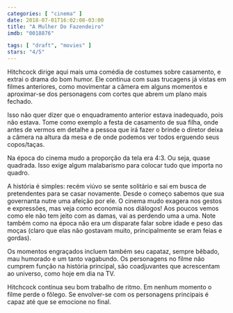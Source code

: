 ```yaml
---
categories: [ "cinema" ]
date: 2018-07-01T16:02:08-03:00
title: "A Mulher Do Fazendeiro"
imdb: "0018876"

tags: [ "draft", "movies" ]
stars: "4/5"
---
```

Hitchcock dirige aqui mais uma comédia de costumes sobre casamento, e extrai o drama do bom humor. Ele continua com suas trucagens já vistas em filmes anteriores, como movimentar a câmera em alguns momentos e aproximar-se dos personagens com cortes que abrem um plano mais fechado.

Isso não quer dizer que o enquadramento anterior estava inadequado, pois não estava. Tome como exemplo a festa de casamento de sua filha, onde antes de vermos em detalhe a pessoa que irá fazer o brinde o diretor deixa a câmera na altura da mesa e de onde podemos ver todos erguendo seus copos/taças.

Na época do cinema mudo a proporção da tela era 4:3. Ou seja, quase quadrada. Isso exige algum malabarismo para colocar tudo que importa no quadro.

A história é simples: recém viúvo se sente solitário e sai em busca de pretendentes para se casar novamente. Desde o começo sabemos que sua governanta nutre uma afeição por ele. O cinema mudo exagera nos gestos e expressões, mas veja como economia nos diálogos! Aos poucos vemos como ele não tem jeito com as damas, vai as perdendo uma a uma. Note também como na época não era um disparate falar sobre idade e peso das moças (claro que elas não gostavam muito, principalmente se eram feias e gordas).

Os momentos engraçados incluem também seu capataz, sempre bêbado, mau humorado e um tanto vagabundo. Os personagens no filme não cumprem função na história principal, são coadjuvantes que acrescentam ao universo, como hoje em dia na TV.

Hitchcock continua seu bom trabalho de ritmo. Em nenhum momento o filme perde o fôlego. Se envolver-se com os personagens principais é capaz até que se emocione no final.
